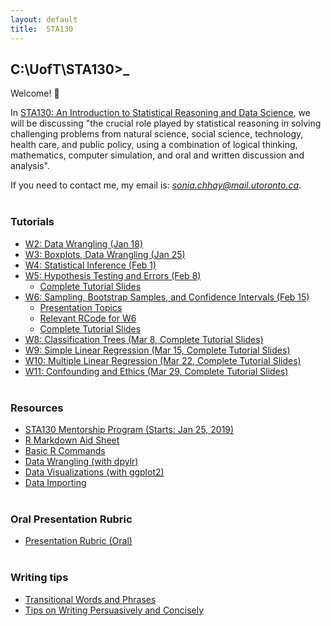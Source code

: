 ```yaml
---
layout: default
title:  STA130
---
```


## C:\UofT\STA130>_

Welcome! 👋 

In [STA130: An Introduction to Statistical Reasoning and Data Science](https://fas.calendar.utoronto.ca/course/sta130h1), we will be discussing "the crucial role played by statistical reasoning in solving challenging problems from natural science, social science, technology, health care, and public policy, using a combination of logical thinking, mathematics, computer simulation, and oral and written discussion and analysis".

If you need to contact me, my email is: _[sonia.chhay@mail.utoronto.ca](mailto:sonia.chhay@mail.utoronto.ca)_.<br/><br/>
### Tutorials
- <a href="{{ 'w2_data_wrangling.pdf'   | relative_url }}">W2: Data Wrangling (Jan 18)</a> 
- <a href="{{ 'w3_boxplots.pdf'   | relative_url }}">W3: Boxplots, Data Wrangling (Jan 25)</a> 
- <a href="{{ 'w4_statistical_inference.pdf'   | relative_url }}">W4: Statistical Inference (Feb 1)</a> 
- <a href="{{ 'w5_hypothesis_testing.pdf'   | relative_url }}">W5: Hypothesis Testing and Errors (Feb 8)</a>
  - <a href="{{ 'w5_updated.pdf'   | relative_url }}">Complete Tutorial Slides</a> 
- <a href="{{ 'w6_bootstrap_ci.pdf'   | relative_url }}">W6: Sampling, Bootstrap Samples, and Confidence Intervals (Feb 15)</a>
  - <a href="{{ 'w6_topics.pdf'   | relative_url }}">Presentation Topics</a>
  - <a href="{{ 'w6_rcode.pdf'   | relative_url }}">Relevant RCode for W6</a>
  - <a href="{{ 'w6_updated.pdf'   | relative_url }}">Complete Tutorial Slides</a>
- <a href="{{ 'w8_classification_trees.pdf'   | relative_url }}">W8: Classification Trees (Mar 8, Complete Tutorial Slides)</a>
- <a href="{{ 'w9_slr.pdf'   | relative_url }}">W9: Simple Linear Regression (Mar 15, Complete Tutorial Slides)</a>
- <a href="{{ 'w10_mlr.pdf'   | relative_url }}">W10: Multiple Linear Regression (Mar 22, Complete Tutorial Slides)</a>
- <a href="{{ 'w11_confounding_ethics.pdf'   | relative_url }}">W11: Confounding and Ethics (Mar 29, Complete Tutorial Slides)</a>
<br/><br/>

### Resources
- <a href="{{ 'mentorship.pdf'   | relative_url }}">STA130 Mentorship Program (Starts: Jan 25, 2019)</a> 
- <a href="{{ 'rmarkdown.pdf'   | relative_url }}">R Markdown Aid Sheet</a> 
- <a href="{{ 'basic_r.pdf'   | relative_url }}">Basic R Commands</a> 
- <a href="{{ 'data_wrangling.pdf'   | relative_url }}">Data Wrangling (with dpylr)</a> 
- <a href="{{ 'ggplot2_visualization.pdf'   | relative_url }}">Data Visualizations (with ggplot2)</a> 
- <a href="{{ 'data_import.pdf'   | relative_url }}">Data Importing</a> 
<br/><br/>

### Oral Presentation Rubric
- <a href="{{ 'presentation_rubric.pdf'   | relative_url }}">Presentation Rubric (Oral)</a> 
<br/><br/>

### Writing tips
- <a href="{{ 'transitions.pdf'   | relative_url }}">Transitional Words and Phrases</a> 
- <a href="{{ 'writing_concise.pdf'   | relative_url }}">Tips on Writing Persuasively and Concisely</a> 
